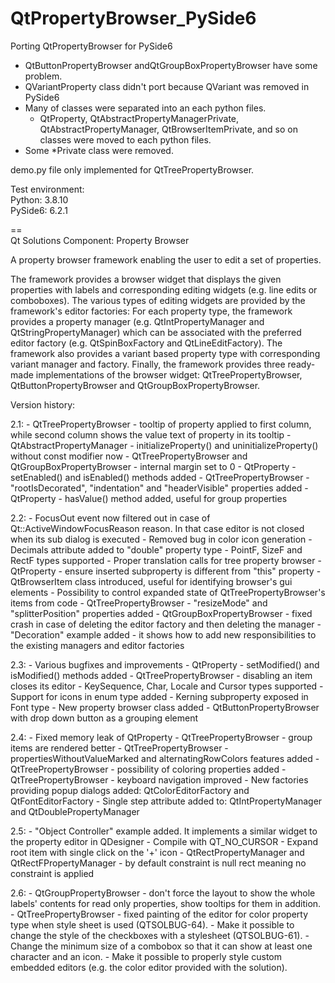 # QtPropertyBrowser_PySide6

Porting QtPropertyBrowser for PySide6
- QtButtonPropertyBrowser andQtGroupBoxPropertyBrowser have some problem.
- QVariantProperty class didn't port because QVariant was removed in PySide6
- Many of classes were separated into an each python files.
  - QtProperty, QtAbstractPropertyManagerPrivate, QtAbstractPropertyManager, QtBrowserItemPrivate, and so on classes were moved to each python files.
- Some *Private class were removed.

demo.py file only implemented for QtTreePropertyBrowser.

Test environment:<br />
Python: 3.8.10<br />
PySide6: 6.2.1<br />

==<br />
Qt Solutions Component: Property Browser

A property browser framework enabling the user to edit a set of properties.

The framework provides a browser widget that displays the given properties with labels and corresponding editing widgets (e.g. line edits or comboboxes). The various types of editing widgets are provided by the framework's editor factories: For each property type, the framework provides a property manager (e.g. QtIntPropertyManager and QtStringPropertyManager) which can be associated with the preferred editor factory (e.g. QtSpinBoxFactory and QtLineEditFactory). The framework also provides a variant based property type with corresponding variant manager and factory. Finally, the framework provides three ready-made implementations of the browser widget: QtTreePropertyBrowser, QtButtonPropertyBrowser and QtGroupBoxPropertyBrowser.

Version history:

2.1: - QtTreePropertyBrowser - tooltip of property applied to first column, while second column shows the value text of property in its tooltip - QtAbstractPropertyManager - initializeProperty() and uninitializeProperty() without const modifier now - QtTreePropertyBrowser and QtGroupBoxPropertyBrowser - internal margin set to 0 - QtProperty - setEnabled() and isEnabled() methods added - QtTreePropertyBrowser - "rootIsDecorated", "indentation" and "headerVisible" properties added - QtProperty - hasValue() method added, useful for group properties

2.2: - FocusOut event now filtered out in case of Qt::ActiveWindowFocusReason reason. In that case editor is not closed when its sub dialog is executed - Removed bug in color icon generation - Decimals attribute added to "double" property type - PointF, SizeF and RectF types supported - Proper translation calls for tree property browser - QtProperty - ensure inserted subproperty is different from "this" property - QtBrowserItem class introduced, useful for identifying browser's gui elements - Possibility to control expanded state of QtTreePropertyBrowser's items from code - QtTreePropertyBrowser - "resizeMode" and "splitterPosition" properties added - QtGroupBoxPropertyBrowser - fixed crash in case of deleting the editor factory and then deleting the manager - "Decoration" example added - it shows how to add new responsibilities to the existing managers and editor factories

2.3: - Various bugfixes and improvements - QtProperty - setModified() and isModified() methods added - QtTreePropertyBrowser - disabling an item closes its editor - KeySequence, Char, Locale and Cursor types supported - Support for icons in enum type added - Kerning subproperty exposed in Font type - New property browser class added - QtButtonPropertyBrowser with drop down button as a grouping element

2.4: - Fixed memory leak of QtProperty - QtTreePropertyBrowser - group items are rendered better - QtTreePropertyBrowser - propertiesWithoutValueMarked and alternatingRowColors features added - QtTreePropertyBrowser - possibility of coloring properties added - QtTreePropertyBrowser - keyboard navigation improved - New factories providing popup dialogs added: QtColorEditorFactory and QtFontEditorFactory - Single step attribute added to: QtIntPropertyManager and QtDoublePropertyManager

2.5: - "Object Controller" example added. It implements a similar widget to the property editor in QDesigner - Compile with QT_NO_CURSOR - Expand root item with single click on the '+' icon - QtRectPropertyManager and QtRectFPropertyManager - by default constraint is null rect meaning no constraint is applied

2.6: - QtGroupPropertyBrowser - don't force the layout to show the whole labels' contents for read only properties, show tooltips for them in addition. - QtTreePropertyBrowser - fixed painting of the editor for color property type when style sheet is used (QTSOLBUG-64). - Make it possible to change the style of the checkboxes with a stylesheet (QTSOLBUG-61). - Change the minimum size of a combobox so that it can show at least one character and an icon. - Make it possible to properly style custom embedded editors (e.g. the color editor provided with the solution).
